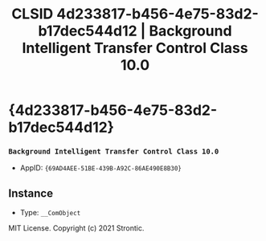 ﻿---
title: "CLSID 4d233817-b456-4e75-83d2-b17dec544d12 | Background Intelligent Transfer Control Class 10.0"
excerpt: What is COM-Object CLSID 4d233817-b456-4e75-83d2-b17dec544d12?
---

# {4d233817-b456-4e75-83d2-b17dec544d12}

### `Background Intelligent Transfer Control Class 10.0`
* AppID: `{69AD4AEE-51BE-439B-A92C-86AE490E8B30}`

## Instance

* Type: `__ComObject`

MIT License. Copyright (c) 2021 Strontic.


